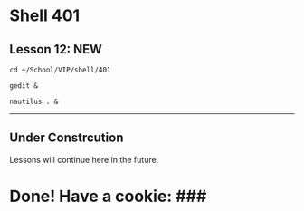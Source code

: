 # Shell 401
## Lesson 12: NEW

`cd ~/School/VIP/shell/401`

`gedit &`

`nautilus . &`

___

## Under Constrcution
Lessons will continue here in the future.

# Done! Have a cookie: ### #
